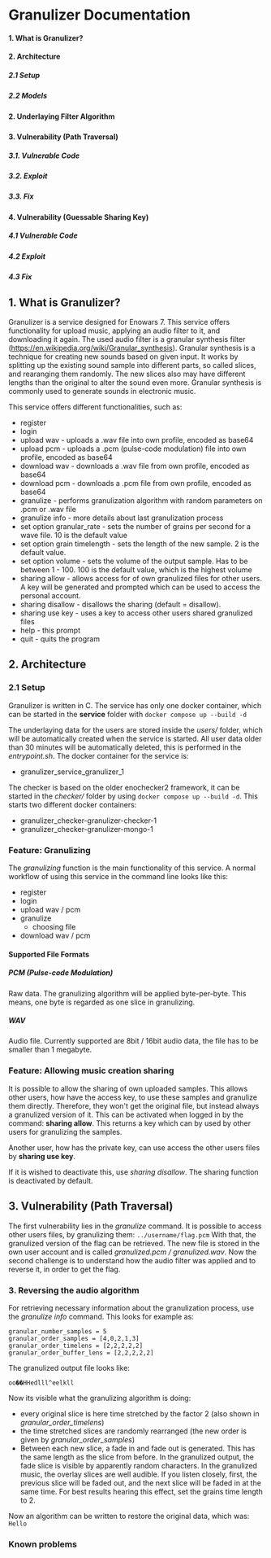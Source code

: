 # Granulizer Documentation

#### 1. What is Granulizer?
#### 2. Architecture
#####      2.1 Setup
#####      2.2 Models
#### 2. Underlaying Filter Algorithm
#####
#####
#### 3. Vulnerability (Path Traversal)
#####      3.1. Vulnerable Code
#####      3.2. Exploit
#####      3.3. Fix
#### 4. Vulnerability (Guessable Sharing Key)
#####      4.1 Vulnerable Code
#####      4.2 Exploit
#####      4.3 Fix

## 1. What is Granulizer?
Granulizer is a service designed for Enowars 7. This service offers functionality for upload music, applying an audio filter to it, and downloading it again. The used audio filter is a granular synthesis filter (https://en.wikipedia.org/wiki/Granular_synthesis). Granular synthesis is a technique for creating new sounds based on given input. It works by splitting up the existing sound sample into different parts, so called slices, and rearanging them randomly. The new slices also may have different lengths than the original to alter the sound even more. Granular synthesis is commonly used to generate sounds in electronic music.

This service offers different functionalities, such as:
* register
* login
* upload wav - uploads a .wav file into own profile, encoded as base64
* upload pcm - uploads a .pcm (pulse-code modulation) file into own profile, encoded as base64
* download wav - downloads a .wav file from own profile, encoded as base64
* download pcm - downloads a .pcm file from own profile, encoded as base64
* granulize - performs granulization algorithm with random parameters on .pcm or .wav file
* granulize info - more details about last granulization process
* set option granular_rate - sets the number of grains per second for a wave file. 10 is the default value
* set option grain timelength - sets the length of the new sample. 2 is the default value.
* set option volume - sets the volume of the output sample. Has to be between 1 - 100. 100 is the default value, which is the highest volume
* sharing allow - allows access for of own granulized files for other users. A key will be generated and prompted which can be used to access the personal account.
* sharing disallow - disallows the sharing (default = disallow).
* sharing use key - uses a key to access other users shared granulized files
* help - this prompt
* quit - quits the program

## 2. Architecture
### 2.1 Setup
Granulizer is written in C. The service has only one docker container, which can be started in the **service** folder with 
```docker compose up --build -d```

The underlaying data for the users are stored inside the *users/* folder, which will be automatically created when the service is started. All user data older than 30 minutes will be automatically deleted, this is performed in the *entrypoint.sh*. The docker container for the service is:
* granulizer_service_granulizer_1

The checker is based on the older enochecker2 framework, it can be started in the *checker/* folder by using ```docker compose up --build -d```. This starts two different docker containers:
* granulizer_checker-granulizer-checker-1 
* granulizer_checker-granulizer-mongo-1

### Feature: Granulizing
The *granulizing* function is the main functionality of this service. A normal workflow of using this service in the command line looks like this:
* register
* login
* upload wav / pcm
* granulize
    * choosing file
* download wav / pcm

#### Supported File Formats
##### PCM (Pulse-code Modulation) 
Raw data. The granulizing algorithm will be applied byte-per-byte. This means, one byte is regarded as one slice in granulizing.
##### WAV
Audio file. Currently supported are 8bit / 16bit audio data, the file has to be smaller than 1 megabyte. 

### Feature: Allowing music creation sharing
It is possible to allow the sharing of own uploaded samples. This allows other users, how have the access key, to use these samples and granulize them directly. Therefore, they won't get the original file, but instead always a granulized version of it. 
This can be activated when logged in by the command: **sharing allow**. This returns a key which can by used by other users for granulizing the samples.

Another user, how has the private key, can use access the other users files by **sharing use key**.

If it is wished to deactivate this, use *sharing disallow*. The sharing function is deactivated by default.

## 3. Vulnerability (Path Traversal)
The first vulnerability lies in the *granulize* command. It is possible to access other users files, by granulizing them:
```../username/flag.pcm```
With that, the granulized version of the flag can be retrieved. The new file is stored in the own user account and is called *granulized.pcm / granulized.wav*. Now the second challenge is to understand how the audio filter was applied and to reverse it, in order to get the flag.

### 3. Reversing the audio algorithm
For retrieving necessary information about the granulization process, use the *granulize info* command. This looks for example as:
```
granular_number_samples = 5
granular_order_samples = [4,0,2,1,3]
granular_order_timelens = [2,2,2,2,2]
granular_order_buffer_lens = [2,2,2,2,2]
```
The granulized output file looks like: 
```
oo��HHedlll^eelkll
```
Now its visible what the granulizing algorithm is doing:
* every original slice is here time stretched by the factor 2 (also shown in *granular_order_timelens*)
* the time stretched slices are randomly rearranged (the new order is given by *granular_order_samples*)
* Between each new slice, a fade in and fade out is generated. This has the same length as the slice from before. In the granulized output, the fade slice is visible by apparently random characters. In the granulized music, the overlay slices are well audible. If you listen closely, first, the previous slice will be faded out, and the next slice will be faded in at the same time. For best results hearing this effect, set the grains time length to 2.

Now an algorithm can be written to restore the original data, which was:  ```Hello```

### Known problems